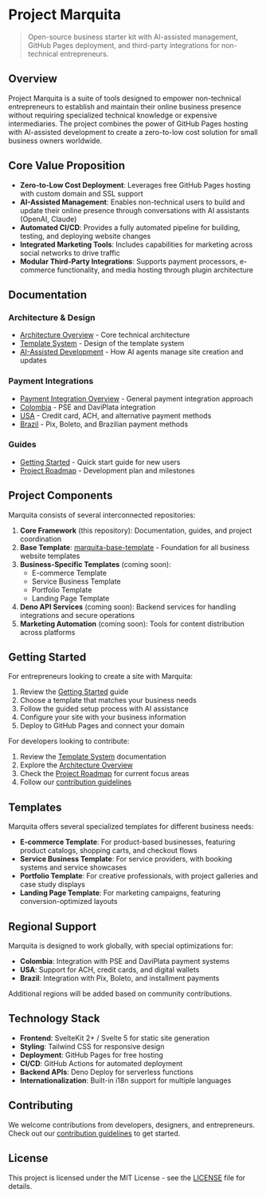# Project Marquita

> Open-source business starter kit with AI-assisted management, GitHub Pages deployment, and third-party integrations for non-technical entrepreneurs.

## Overview

Project Marquita is a suite of tools designed to empower non-technical entrepreneurs to establish and maintain their online business presence without requiring specialized technical knowledge or expensive intermediaries. The project combines the power of GitHub Pages hosting with AI-assisted development to create a zero-to-low cost solution for small business owners worldwide.

## Core Value Proposition

- **Zero-to-Low Cost Deployment**: Leverages free GitHub Pages hosting with custom domain and SSL support
- **AI-Assisted Management**: Enables non-technical users to build and update their online presence through conversations with AI assistants (OpenAI, Claude)
- **Automated CI/CD**: Provides a fully automated pipeline for building, testing, and deploying website changes
- **Integrated Marketing Tools**: Includes capabilities for marketing across social networks to drive traffic
- **Modular Third-Party Integrations**: Supports payment processors, e-commerce functionality, and media hosting through plugin architecture

## Documentation

### Architecture & Design
- [Architecture Overview](docs/architecture.md) - Core technical architecture
- [Template System](docs/template-system.md) - Design of the template system
- [AI-Assisted Development](docs/ai-assisted-development.md) - How AI agents manage site creation and updates

### Payment Integrations
- [Payment Integration Overview](docs/payment-integrations/index.md) - General payment integration approach
- [Colombia](docs/payment-integrations/colombia.md) - PSE and DaviPlata integration
- [USA](docs/payment-integrations/usa.md) - Credit card, ACH, and alternative payment methods
- [Brazil](docs/payment-integrations/brazil.md) - Pix, Boleto, and Brazilian payment methods

### Guides
- [Getting Started](docs/getting-started.md) - Quick start guide for new users
- [Project Roadmap](docs/roadmap.md) - Development plan and milestones

## Project Components

Marquita consists of several interconnected repositories:

1. **Core Framework** (this repository): Documentation, guides, and project coordination
2. **Base Template**: [marquita-base-template](https://github.com/iksnae/marquita-base-template) - Foundation for all business website templates
3. **Business-Specific Templates** (coming soon):
   - E-commerce Template
   - Service Business Template
   - Portfolio Template
   - Landing Page Template
4. **Deno API Services** (coming soon): Backend services for handling integrations and secure operations
5. **Marketing Automation** (coming soon): Tools for content distribution across platforms

## Getting Started

For entrepreneurs looking to create a site with Marquita:

1. Review the [Getting Started](docs/getting-started.md) guide
2. Choose a template that matches your business needs
3. Follow the guided setup process with AI assistance
4. Configure your site with your business information
5. Deploy to GitHub Pages and connect your domain

For developers looking to contribute:

1. Review the [Template System](docs/template-system.md) documentation
2. Explore the [Architecture Overview](docs/architecture.md)
3. Check the [Project Roadmap](docs/roadmap.md) for current focus areas
4. Follow our [contribution guidelines](CONTRIBUTING.md)

## Templates

Marquita offers several specialized templates for different business needs:

- **E-commerce Template**: For product-based businesses, featuring product catalogs, shopping carts, and checkout flows
- **Service Business Template**: For service providers, with booking systems and service showcases
- **Portfolio Template**: For creative professionals, with project galleries and case study displays
- **Landing Page Template**: For marketing campaigns, featuring conversion-optimized layouts

## Regional Support

Marquita is designed to work globally, with special optimizations for:

- **Colombia**: Integration with PSE and DaviPlata payment systems
- **USA**: Support for ACH, credit cards, and digital wallets
- **Brazil**: Integration with Pix, Boleto, and installment payments

Additional regions will be added based on community contributions.

## Technology Stack

- **Frontend**: SvelteKit 2+ / Svelte 5 for static site generation
- **Styling**: Tailwind CSS for responsive design
- **Deployment**: GitHub Pages for free hosting
- **CI/CD**: GitHub Actions for automated deployment
- **Backend APIs**: Deno Deploy for serverless functions
- **Internationalization**: Built-in i18n support for multiple languages

## Contributing

We welcome contributions from developers, designers, and entrepreneurs. Check out our [contribution guidelines](CONTRIBUTING.md) to get started.

## License

This project is licensed under the MIT License - see the [LICENSE](LICENSE) file for details.